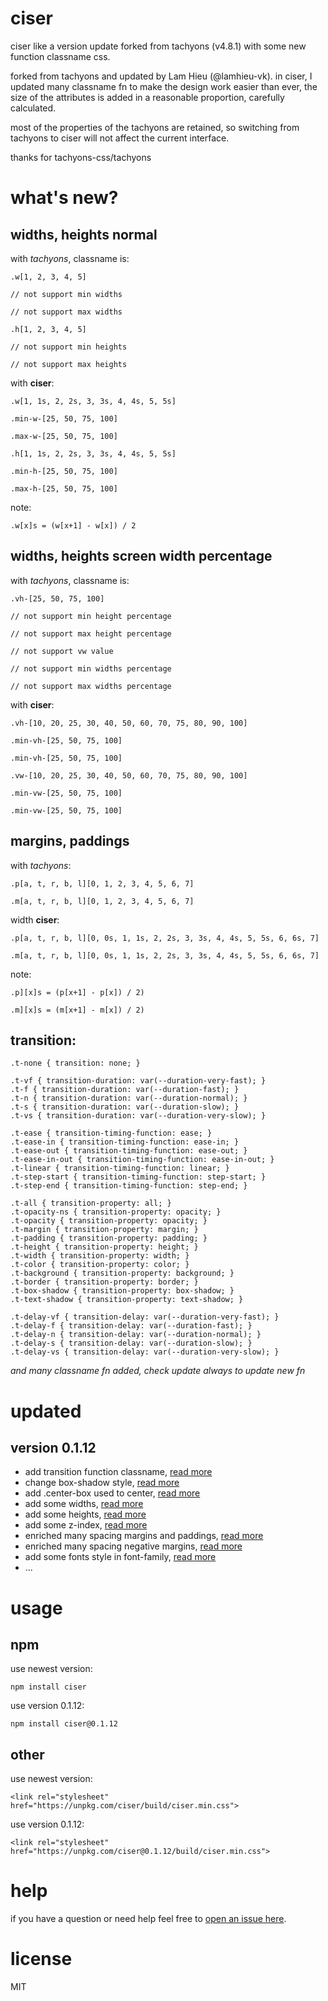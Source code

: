 # ciser

ciser like a version update forked from tachyons (v4.8.1) with some new function classname css.

forked from tachyons and updated by Lam Hieu (@lamhieu-vk). in ciser, I updated many classname fn to make the design work easier than ever, the size of the attributes is added in a reasonable proportion, carefully calculated. 

most of the properties of the tachyons are retained, so switching from tachyons to ciser will not affect the current interface.

thanks for tachyons-css/tachyons


# what's new?

## widths, heights normal

with *tachyons*, classname is:

```
.w[1, 2, 3, 4, 5]

// not support min widths

// not support max widths

.h[1, 2, 3, 4, 5]

// not support min heights

// not support max heights
```

with **ciser**:

```
.w[1, 1s, 2, 2s, 3, 3s, 4, 4s, 5, 5s]

.min-w-[25, 50, 75, 100]

.max-w-[25, 50, 75, 100]

.h[1, 1s, 2, 2s, 3, 3s, 4, 4s, 5, 5s]

.min-h-[25, 50, 75, 100]

.max-h-[25, 50, 75, 100]
```

note:

`.w[x]s = (w[x+1] - w[x]) / 2`

## widths, heights screen width percentage

with *tachyons*, classname is:

```
.vh-[25, 50, 75, 100]

// not support min height percentage

// not support max height percentage

// not support vw value

// not support min widths percentage

// not support max widths percentage
```

with **ciser**:

```
.vh-[10, 20, 25, 30, 40, 50, 60, 70, 75, 80, 90, 100]

.min-vh-[25, 50, 75, 100]

.min-vh-[25, 50, 75, 100]

.vw-[10, 20, 25, 30, 40, 50, 60, 70, 75, 80, 90, 100]

.min-vw-[25, 50, 75, 100]

.min-vw-[25, 50, 75, 100]
```

## margins, paddings

with *tachyons*:

```
.p[a, t, r, b, l][0, 1, 2, 3, 4, 5, 6, 7]

.m[a, t, r, b, l][0, 1, 2, 3, 4, 5, 6, 7]
```

width **ciser**:

```
.p[a, t, r, b, l][0, 0s, 1, 1s, 2, 2s, 3, 3s, 4, 4s, 5, 5s, 6, 6s, 7]

.m[a, t, r, b, l][0, 0s, 1, 1s, 2, 2s, 3, 3s, 4, 4s, 5, 5s, 6, 6s, 7]
```

note:

```
.p][x]s = (p[x+1] - p[x]) / 2)

.m][x]s = (m[x+1] - m[x]) / 2)
```

## transition:

```
.t-none { transition: none; }

.t-vf { transition-duration: var(--duration-very-fast); }
.t-f { transition-duration: var(--duration-fast); }
.t-n { transition-duration: var(--duration-normal); }
.t-s { transition-duration: var(--duration-slow); }
.t-vs { transition-duration: var(--duration-very-slow); }

.t-ease { transition-timing-function: ease; }
.t-ease-in { transition-timing-function: ease-in; }
.t-ease-out { transition-timing-function: ease-out; }
.t-ease-in-out { transition-timing-function: ease-in-out; }
.t-linear { transition-timing-function: linear; }
.t-step-start { transition-timing-function: step-start; }
.t-step-end { transition-timing-function: step-end; }

.t-all { transition-property: all; }
.t-opacity-ns { transition-property: opacity; }
.t-opacity { transition-property: opacity; }
.t-margin { transition-property: margin; }
.t-padding { transition-property: padding; }
.t-height { transition-property: height; }
.t-width { transition-property: width; }
.t-color { transition-property: color; }
.t-background { transition-property: background; }
.t-border { transition-property: border; }
.t-box-shadow { transition-property: box-shadow; }
.t-text-shadow { transition-property: text-shadow; }

.t-delay-vf { transition-delay: var(--duration-very-fast); }
.t-delay-f { transition-delay: var(--duration-fast); }
.t-delay-n { transition-delay: var(--duration-normal); }
.t-delay-s { transition-delay: var(--duration-slow); }
.t-delay-vs { transition-delay: var(--duration-very-slow); }
```


*and many classname fn added, check update always to update new fn*


# updated

## version 0.1.12

* add transition function classname, [read more](https://github.com/lamhieu-vk/ciser/blob/master/src/_transition.css)
* change box-shadow style, [read more](https://github.com/lamhieu-vk/ciser/blob/master/src/_box-shadow.css)
* add .center-box used to center, [read more](https://github.com/lamhieu-vk/ciser/blob/master/src/_utilities.css)
* add some widths, [read more](https://github.com/lamhieu-vk/ciser/blob/master/src/_widths.css)
* add some heights, [read more](https://github.com/lamhieu-vk/ciser/blob/master/src/_heights.css)
* add some z-index, [read more](https://github.com/lamhieu-vk/ciser/blob/master/src/_z-index.css)
* enriched many spacing margins and paddings, [read more](https://github.com/lamhieu-vk/ciser/blob/master/src/_spacing.css)
* enriched many spacing negative margins, [read more](https://github.com/lamhieu-vk/ciser/blob/master/src/_negative-margins.css)
* add some fonts style in font-family, [read more](https://github.com/lamhieu-vk/ciser/blob/master/src/_font-family.css)
* ...


# usage

## npm

use newest version:

`npm install ciser`

use version 0.1.12:

`npm install ciser@0.1.12`

## other

use newest version:

`<link rel="stylesheet" href="https://unpkg.com/ciser/build/ciser.min.css">`

use version 0.1.12:

`<link rel="stylesheet" href="https://unpkg.com/ciser@0.1.12/build/ciser.min.css">`


# help

if you have a question or need help feel free to [open an issue here](https://github.com/lamhieu-vk/ciser/issues/new).


# license

MIT
